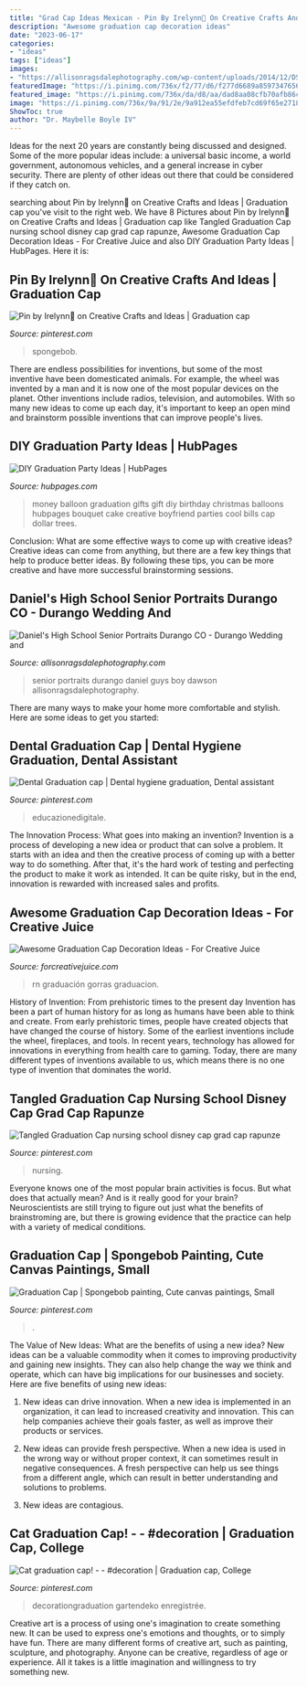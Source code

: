 ```yaml
---
title: "Grad Cap Ideas Mexican - Pin By Irelynn💎 On Creative Crafts And Ideas"
description: "Awesome graduation cap decoration ideas"
date: "2023-06-17"
categories:
- "ideas"
tags: ["ideas"]
images:
- "https://allisonragsdalephotography.com/wp-content/uploads/2014/12/DSC5309.jpg"
featuredImage: "https://i.pinimg.com/736x/f2/77/d6/f277d6689a859734765667f8a211da80.jpg"
featured_image: "https://i.pinimg.com/736x/da/d8/aa/dad8aa08cfb70afb86ca587680aefe06.jpg"
image: "https://i.pinimg.com/736x/9a/91/2e/9a912ea55efdfeb7cd69f65e27188253.jpg"
ShowToc: true
author: "Dr. Maybelle Boyle IV"
---
```



Ideas for the next 20 years are constantly being discussed and designed. Some of the more popular ideas include: a universal basic income, a world government, autonomous vehicles, and a general increase in cyber security. There are plenty of other ideas out there that could be considered if they catch on.

	

		
searching about Pin by Irelynn💎 on Creative Crafts and Ideas | Graduation cap you've visit to the right web. We have 8 Pictures about Pin by Irelynn💎 on Creative Crafts and Ideas | Graduation cap like Tangled Graduation Cap nursing school disney cap grad cap rapunze, Awesome Graduation Cap Decoration Ideas - For Creative Juice and also DIY Graduation Party Ideas | HubPages. Here it is:
		
    
## Pin By Irelynn💎 On Creative Crafts And Ideas | Graduation Cap

<img loading=lazy src="https://i.pinimg.com/736x/f2/77/d6/f277d6689a859734765667f8a211da80.jpg" onerror="this.onerror=null;this.src='https://tse1.mm.bing.net/th?id=OIP.yvL4g9B9Kh1yYQq1BrfOSwHaJ4&amp;pid=15.1';" alt="Pin by Irelynn💎 on Creative Crafts and Ideas | Graduation cap">

_Source: pinterest.com_

>spongebob. 

	

There are endless possibilities for inventions, but some of the most inventive have been domesticated animals. For example, the wheel was invented by a man and it is now one of the most popular devices on the planet. Other inventions include radios, television, and automobiles. With so many new ideas to come up each day, it's important to keep an open mind and brainstorm possible inventions that can improve people's lives.

    
## DIY Graduation Party Ideas | HubPages

<img loading=lazy src="https://usercontent1.hubstatic.com/12911200_f520.jpg" onerror="this.onerror=null;this.src='https://tse4.mm.bing.net/th?id=OIP.r47RUdw7PpLAZSN42hz90QHaNJ&amp;pid=15.1';" alt="DIY Graduation Party Ideas | HubPages">

_Source: hubpages.com_

>money balloon graduation gifts gift diy birthday christmas balloons hubpages bouquet cake creative boyfriend parties cool bills cap dollar trees. 

	

Conclusion: What are some effective ways to come up with creative ideas?
Creative ideas can come from anything, but there are a few key things that help to produce better ideas. By following these tips, you can be more creative and have more successful brainstorming sessions.

    
## Daniel&#039;s High School Senior Portraits Durango CO - Durango Wedding And

<img loading=lazy src="https://allisonragsdalephotography.com/wp-content/uploads/2014/12/DSC5309.jpg" onerror="this.onerror=null;this.src='https://tse4.mm.bing.net/th?id=OIP.IVuEEQ1KTgzssfLC9Mls5QHaLI&amp;pid=15.1';" alt="Daniel&#039;s High School Senior Portraits Durango CO - Durango Wedding and">

_Source: allisonragsdalephotography.com_

>senior portraits durango daniel guys boy dawson allisonragsdalephotography. 

	

There are many ways to make your home more comfortable and stylish. Here are some ideas to get you started: 

    
## Dental Graduation Cap | Dental Hygiene Graduation, Dental Assistant

<img loading=lazy src="https://i.pinimg.com/736x/9a/91/2e/9a912ea55efdfeb7cd69f65e27188253.jpg" onerror="this.onerror=null;this.src='https://tse2.mm.bing.net/th?id=OIP.5dH5hpE0sjg4KEMQ-NzI3AHaJ3&amp;pid=15.1';" alt="Dental Graduation cap | Dental hygiene graduation, Dental assistant">

_Source: pinterest.com_

>educazionedigitale. 

	

The Innovation Process: What goes into making an invention?
Invention is a process of developing a new idea or product that can solve a problem. It starts with an idea and then the creative process of coming up with a better way to do something. After that, it's the hard work of testing and perfecting the product to make it work as intended. It can be quite risky, but in the end, innovation is rewarded with increased sales and profits.

    
## Awesome Graduation Cap Decoration Ideas - For Creative Juice

<img loading=lazy src="https://i0.wp.com/forcreativejuice.com/wp-content/uploads/2017/04/graduation-caps/20-graduation-cap-design-decoration-ideas.jpg?w=600&amp;ssl=1" onerror="this.onerror=null;this.src='https://tse2.mm.bing.net/th?id=OIP.5pxt9XGxxkEVq-77ZuhRbAHaLH&amp;pid=15.1';" alt="Awesome Graduation Cap Decoration Ideas - For Creative Juice">

_Source: forcreativejuice.com_

>rn graduación gorras graduacion. 

	

History of Invention: From prehistoric times to the present day
Invention has been a part of human history for as long as humans have been able to think and create. From early prehistoric times, people have created objects that have changed the course of history. Some of the earliest inventions include the wheel, fireplaces, and tools. In recent years, technology has allowed for innovations in everything from health care to gaming. Today, there are many different types of inventions available to us, which means there is no one type of invention that dominates the world.

    
## Tangled Graduation Cap Nursing School Disney Cap Grad Cap Rapunze

<img loading=lazy src="https://i.pinimg.com/736x/1c/27/74/1c277480b2943919206220a05f240682.jpg" onerror="this.onerror=null;this.src='https://tse3.mm.bing.net/th?id=OIP.ntqCt_kybhe0j4ub5c71YwHaOP&amp;pid=15.1';" alt="Tangled Graduation Cap nursing school disney cap grad cap rapunze">

_Source: pinterest.com_

>nursing. 

	

Everyone knows one of the most popular brain activities is focus. But what does that actually mean? And is it really good for your brain? Neuroscientists are still trying to figure out just what the benefits of brainstroming are, but there is growing evidence that the practice can help with a variety of medical conditions.

    
## Graduation Cap | Spongebob Painting, Cute Canvas Paintings, Small

<img loading=lazy src="https://i.pinimg.com/736x/da/d8/aa/dad8aa08cfb70afb86ca587680aefe06.jpg" onerror="this.onerror=null;this.src='https://tse4.mm.bing.net/th?id=OIP.862d0fE2Dkedmz8e3UnCSQHaOs&amp;pid=15.1';" alt="Graduation Cap | Spongebob painting, Cute canvas paintings, Small">

_Source: pinterest.com_

>. 

	

The Value of New Ideas: What are the benefits of using a new idea?
New ideas can be a valuable commodity when it comes to improving productivity and gaining new insights. They can also help change the way we think and operate, which can have big implications for our businesses and society. Here are five benefits of using new ideas:
1. New ideas can drive innovation. When a new idea is implemented in an organization, it can lead to increased creativity and innovation. This can help companies achieve their goals faster, as well as improve their products or services.

2. New ideas can provide fresh perspective. When a new idea is used in the wrong way or without proper context, it can sometimes result in negative consequences. A fresh perspective can help us see things from a different angle, which can result in better understanding and solutions to problems.

3. New ideas are contagious.

    
## Cat Graduation Cap! - - #decoration | Graduation Cap, College

<img loading=lazy src="https://i.pinimg.com/736x/26/e0/60/26e0607bc4f2bbe7adaec62ee64df828.jpg" onerror="this.onerror=null;this.src='https://tse2.mm.bing.net/th?id=OIP.WdlJlPuf3x5iPe3Ebu-i3AHaJ4&amp;pid=15.1';" alt="Cat graduation cap! - - #decoration | Graduation cap, College">

_Source: pinterest.com_

>decorationgraduation gartendeko enregistrée. 

	

Creative art is a process of using one's imagination to create something new. It can be used to express one's emotions and thoughts, or to simply have fun. There are many different forms of creative art, such as painting, sculpture, and photography. Anyone can be creative, regardless of age or experience. All it takes is a little imagination and willingness to try something new.

